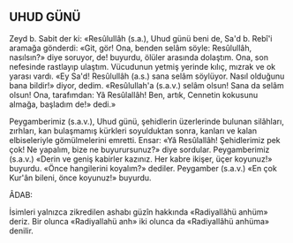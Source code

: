 ## UHUD GÜNÜ

Zeyd b. Sabit der ki: «Resûlullâh (s.a.), Uhud günü beni de, Sa'd b. Rebî'i aramağa gönderdi: «Git, gör! Ona, benden selâm söy­le: Resûlullâh, nasılsın?» diye soruyor, de! buyurdu, ölüler arasında dolaştım. Ona, son nefesinde rastlayıp ulaştım. Vücudunun yet­miş yerinde kılıç, mızrak ve ok yarası vardı. «Ey Sa'd! Resûlullâh (a.s.) sana selâm söylü­yor. Nasıl olduğunu bana bildir!» diyor, dedim. «Resûlullah'a (s.a.v.) selâm olsun! Sana da selâm olsun! Ona, tarafımdan: Yâ Resûlal­lâh! Ben, artık, Cennetin kokusunu almağa, başladım de!» dedi.»

Peygamberimiz (s.a.v.), Uhud günü, şehidlerin üzerlerinde bulunan silâhları, zırhları, kan bulaşmamış kürkleri soyulduktan sonra, kanları ve kalan elbiseleriyle gömülmelerini emretti. Ensar: «Yâ Resûlallâh! Şehidlerimiz pek çok! Ne yapalım, bize ne buyurursunuz?» diye sordular. Peygamberimiz (s.a.v.) «Derin ve geniş kabirler kazınız. Her kabre ikişer, üçer koyunuz!» buyurdu. «Önce hangilerini ko­yalım?» dediler. Peygamber (s.a.v.) «En çok Kur'ân bileni, önce koyunuz!» buyurdu.

ÂDAB:

İsimleri yalnızca zikredilen ashabı güzîn hakkında «Radiyallâhü anhüm» deriz. Bir olun­ca «Radiyallahü anh» iki olunca da «Radiyal­lâhü anhüma» denilir.
